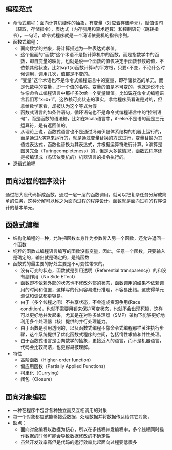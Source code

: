 ## 编程范式

* 命令式编程：面向计算机硬件的抽象，有变量（对应着存储单元），赋值语句（获取，存储指令），表达式（内存引用和算术运算）和控制语句（跳转指令），一句话，命令式程序就是一个冯诺依曼机的指令序列。
* 函数式编程：
	* 面向数学的抽象，将计算描述为一种表达式求值。
	* 这个里面的“函数”这个术语不是指计算机中的函数，而是指数学中的函数，即自变量的映射。也就是说一个函数的值仅决定于函数参数的值，不依赖其他状态。比如sqrt(x)函数计算x的平方根，只要x不变，不论什么时候调用，调用几次，值都是不变的。
	* “变量”这个术语也不是命令式编程语言中的变量，即存储状态的单元，而是代数中的变量，即一个值的名称。变量的值是不可变的，也就是说不允许像命令式编程语言中那样多次给一个变量赋值。比如说在命令式编程语言我们写“x=x+1”，这依赖可变状态的事实，拿给程序员看说是对的，但拿给数学家看，却被认为这个等式为假
	* 函数式语言的如条件语句，循环语句也不是命令式编程语言中的“控制语句”，而是函数的语法糖，比如在Scala语言中，if-else不是语句而是三元运算符，是有返回值的。
	* 从理论上说，函数式语言也不是通过冯诺伊曼体系结构的机器上运行的，而是通过λ演算来运行的，就是通过变量替换的方式进行，变量替换为其值或表达式，函数也替换为其表达式，并根据运算符进行计算。λ演算是图灵完全（Turingcompleteness）的，但是大多数情况，函数式程序还是被编译成（冯诺依曼机的）机器语言的指令执行的。
* 逻辑式编程

## 面向过程的程序设计

通过把大段代码拆成函数，通过一层一层的函数调用，就可以把复杂任务分解成简单的任务，这种分解可以称之为面向过程的程序设计。函数就是面向过程的程序设计的基本单元。

## 函数式编程

* 结构化编程的一种，允许把函数本身作为参数传入另一个函数，还允许返回一个函数
* 纯粹的函数式编程语言编写的函数没有变量，因此，任意一个函数，只要输入是确定的，输出就是确定的，是纯函数
* 函数式的最主要的好处主要是不可变性带来的。
	* 没有可变的状态，函数就是引用透明（Referential transparency）的和没有副作用（No Side Effect）
	* 函数即不依赖外部的状态也不修改外部的状态，函数调用的结果不依赖调用的时间和位置，这样写的代码容易进行推理，不容易出错。这使得单元测试和调试都更容易。
	* 由于（多个线程之间）不共享状态，不会造成资源争用(Race condition)，也就不需要用锁来保护可变状态，也就不会出现死锁，这样可以更好地并发起来，尤其是在对称多处理器（SMP）架构下能够更好地利用多个处理器（核）提供的并行处理能力。
	* 由于函数是引用透明的，以及函数式编程不像命令式编程那样关注执行步骤，这个系统提供了优化函数式程序的空间，包括惰性求值和并性处理。
	* 由于函数式语言是面向数学的抽象，更接近人的语言，而不是机器语言，代码会比较简洁，也更容易被理解。
* 特性
	* 高阶函数（Higher-order function）
	* 偏应用函数（Partially Applied Functions）
	* 柯里化（Currying）
	* 闭包（Closure）

## 面向对象编程

* 一种在程序中包含各种独立而又互相调用的对象
* 每一个对象都应该能够接受数据、处理数据并将数据传达给其它对象，
* 缺点： 
	* 面向对象编程以数据为核心，所以在多线程并发编程中，多个线程同时操作数据的时候可能会导致数据修改的不确定性
	* 虽然开发效率高但是代码的运行效率比起面向过程要低很多













